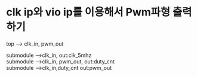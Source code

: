 # clk ip와 vio ip를 이용해서 Pwm파형 출력하기

top --> clk_in, pwm_out <br/>

submodule -->clk_in, out:clk_5mhz <br/>
submodule -->clk_in, pwm_out, out:duty_cnt <br/>
submodule -->clk_in,duty_cnt  out:pwm_out <br/>
